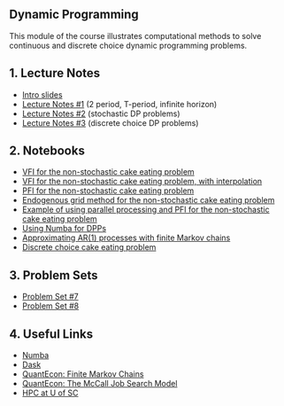 ## Dynamic Programming
This module of the course illustrates computational methods to solve continuous and discrete choice dynamic programming problems.

## 1. Lecture Notes
* [Intro slides](https://github.com/jdebacker/CompEcon_Fall21/blob/main/DynamicProgramming/Intro_Slides.pdf)
* [Lecture Notes #1](https://github.com/jdebacker/CompEcon_Fall21/blob/main/DynamicProgramming/DP_Lecture1_Notes.pdf) (2 period, T-period, infinite horizon)
* [Lecture Notes #2](https://github.com/jdebacker/CompEcon_Fall21/blob/main/DynamicProgramming/DP_Lecture2_Notes.pdf) (stochastic DP problems)
* [Lecture Notes #3](https://github.com/jdebacker/CompEcon_Fall21/blob/main/DynamicProgramming/DP_Lecture3_Notes.pdf) (discrete choice DP problems)

## 2. Notebooks
* [VFI for the non-stochastic cake eating problem](https://github.com/jdebacker/CompEcon_Fall21/blob/main/DynamicProgramming/Cake.ipynb)
* [VFI for the non-stochastic cake eating problem, with interpolation](https://github.com/jdebacker/CompEcon_Fall21/blob/main/DynamicProgramming/CakeInterpolation.ipynb)
* [PFI for the non-stochastic cake eating problem](https://github.com/jdebacker/CompEcon_Fall21/blob/main/DynamicProgramming/CakePFI.ipynb)
* [Endogenous grid method for the non-stochastic cake eating problem](https://github.com/jdebacker/CompEcon_Fall21/blob/main/DynamicProgramming/CakeEGM.ipynb)
* [Example of using parallel processing and PFI for the non-stochastic cake eating problem](https://github.com/jdebacker/CompEcon_Fall21/blob/main/DynamicProgramming/CakePFI_multiprocessing.ipynb)
* [Using Numba for DPPs](https://github.com/jdebacker/CompEcon_Fall21/blob/main/DynamicProgramming/DPPwNumba.ipynb)
* [Approximating AR(1) processes with finite Markov chains](https://github.com/jdebacker/CompEcon_Fall21/blob/main/DynamicProgramming/ApproxAR.ipynb)
* [Discrete choice cake eating problem](https://github.com/jdebacker/CompEcon_Fall21/blob/main/DynamicProgramming/CakeDiscrete.ipynb)

## 3. Problem Sets
* [Problem Set #7](https://github.com/jdebacker/CompEcon_Fall21/blob/main/DynamicProgramming/PS7.pdf)
* [Problem Set #8](https://github.com/jdebacker/CompEcon_Fall21/blob/main/DynamicProgramming/PS8.pdf)
## 4. Useful Links
* [Numba](http://numba.pydata.org)
* [Dask](https://dask.org)
* [QuantEcon: Finite Markov Chains](https://lectures.quantecon.org/jl/finite_markov.html)
* [QuantEcon: The McCall Job Search Model](https://lectures.quantecon.org/py/mccall_model.html)
* [HPC at U of SC](https://sc.edu/about/offices_and_divisions/division_of_information_technology/rc/index.php)
